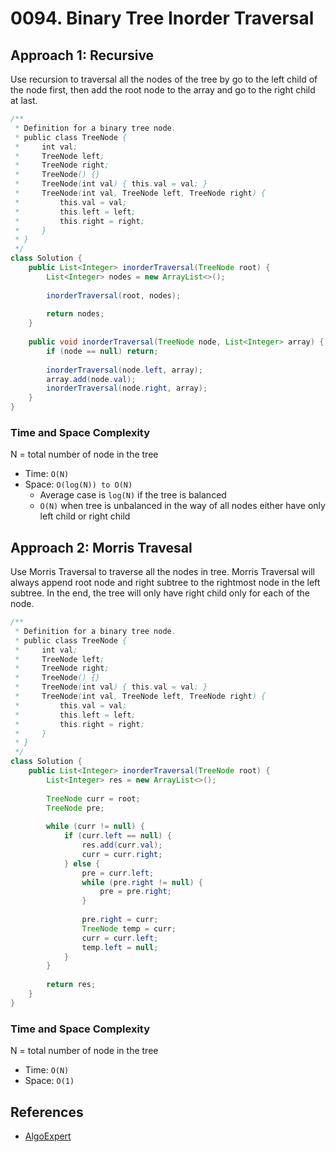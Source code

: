 # 0094. Binary Tree Inorder Traversal

## Approach 1: Recursive
Use recursion to traversal all the nodes of the tree by go to the left child of the node first, then add the root node to the array and go to the right child at last.

```Java
/**
 * Definition for a binary tree node.
 * public class TreeNode {
 *     int val;
 *     TreeNode left;
 *     TreeNode right;
 *     TreeNode() {}
 *     TreeNode(int val) { this.val = val; }
 *     TreeNode(int val, TreeNode left, TreeNode right) {
 *         this.val = val;
 *         this.left = left;
 *         this.right = right;
 *     }
 * }
 */
class Solution {
    public List<Integer> inorderTraversal(TreeNode root) {
        List<Integer> nodes = new ArrayList<>();
        
        inorderTraversal(root, nodes);
        
        return nodes;
    }
    
    public void inorderTraversal(TreeNode node, List<Integer> array) {
        if (node == null) return;
        
        inorderTraversal(node.left, array);
        array.add(node.val);
        inorderTraversal(node.right, array);
    }
}
```

### Time and Space Complexity

N = total number of node in the tree
- Time: `O(N)`
- Space: `O(log(N)) to O(N)`
	- Average case is `log(N)` if the tree is balanced
	- `O(N)` when tree is unbalanced in the way of all nodes either have only left child or right child

## Approach 2: Morris Travesal
Use Morris Traversal to traverse all the nodes in tree. Morris Traversal will always append root node and right subtree to the rightmost node in the left subtree. In the end, the tree will only have right child only for each of the node.

```Java
/**
 * Definition for a binary tree node.
 * public class TreeNode {
 *     int val;
 *     TreeNode left;
 *     TreeNode right;
 *     TreeNode() {}
 *     TreeNode(int val) { this.val = val; }
 *     TreeNode(int val, TreeNode left, TreeNode right) {
 *         this.val = val;
 *         this.left = left;
 *         this.right = right;
 *     }
 * }
 */
class Solution {
    public List<Integer> inorderTraversal(TreeNode root) {
        List<Integer> res = new ArrayList<>();
        
        TreeNode curr = root;
        TreeNode pre;
        
        while (curr != null) {
            if (curr.left == null) {
                res.add(curr.val);
                curr = curr.right;
            } else {
                pre = curr.left;
                while (pre.right != null) {
                    pre = pre.right;
                }
                
                pre.right = curr;
                TreeNode temp = curr;
                curr = curr.left;
                temp.left = null;
            }
        }
        
        return res;
    }    
}
```

### Time and Space Complexity

N = total number of node in the tree
- Time: `O(N)`
- Space: `O(1)`

## References
- [AlgoExpert](https://www.algoexpert.io/questions/BST%20Traversal)